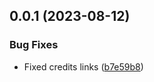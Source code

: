 

## 0.0.1 (2023-08-12)


### Bug Fixes

* Fixed credits links ([b7e59b8](https://github.com/JepriCreations/jlatte/commit/b7e59b83acf85be5f627d9c18eba9f5360e3332c))